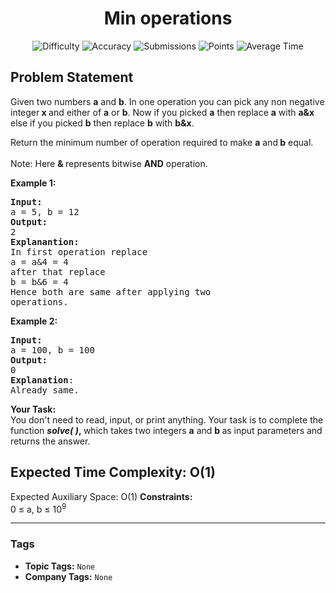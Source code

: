 <h1 align="center">Min operations</h1>

<p align="center">
  <img alt="Difficulty" title="Difficulty" src="https://custom-icon-badges.demolab.com/badge/Difficulty: Easy-1F222E?style=for-the-badge&logoColor=white&logo=fire"/>
  <img alt="Accuracy" title="Accuracy" src="https://custom-icon-badges.demolab.com/badge/Accuracy: 57.82%25-1F222E?style=for-the-badge&logoColor=white&logo=target"/>
  <img alt="Submissions" title="Submissions" src="https://custom-icon-badges.demolab.com/badge/Submissions: 20K+-1F222E?style=for-the-badge&logoColor=white&logo=repo"/>
  <img alt="Points" title="Points" src="https://custom-icon-badges.demolab.com/badge/Points: 2-1F222E?style=for-the-badge&logoColor=white&logo=award"/>
  <img alt="Average Time" title="Average Time" src="https://custom-icon-badges.demolab.com/badge/Average%20Time: N/A-1F222E?style=for-the-badge&logoColor=white&logo=clock"/>
</p>

## Problem Statement

Given two numbers <b>a</b> and <b>b</b>. In one operation you can pick any non negative integer<b> x </b>and either of <b>a</b> or <b>b</b>. Now if you picked <b>a</b> then replace <b>a</b> with <b>a&x</b> else if you picked <b>b</b> then replace <b>b</b> with <b>b&x</b>.

Return the minimum number of operation required to make <b>a</b> and<b> b</b> equal.<br>
<br>
Note: Here <b>& </b>represents bitwise <b>AND</b> operation.

<b>Example 1:</b>

<pre><b>Input:
</b>a = 5, b = 12
<b>Output:</b>
2
<b>Explanantion:</b>
In first operation replace 
a = a&4 = 4
after that replace 
b = b&6 = 4
Hence both are same after applying two
operations.
</pre>

<b>Example 2:</b>

<pre><b>Input:</b> 
a = 100, b = 100
<b>Output:</b> 
0
<b>Explanation</b>: 
Already same.</pre>

<b>Your Task:</b><br>
You don't need to read, input, or print anything. Your task is to complete the function <b><i>solve( )</i>, </b>which takes two integers <b>a</b> and <b>b </b>as input parameters and returns the answer.

## Expected Time Complexity: O(1)<br>
Expected Auxiliary Space: O(1)
<b>Constraints:</b><br>
0 ≤ a, b ≤ 10<sup>9</sup>


<hr>

### Tags
- **Topic Tags:** `None`
- **Company Tags:** `None`
